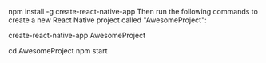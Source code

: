 npm install -g create-react-native-app
Then run the following commands to create a new React Native project called "AwesomeProject":

create-react-native-app AwesomeProject

cd AwesomeProject
npm start